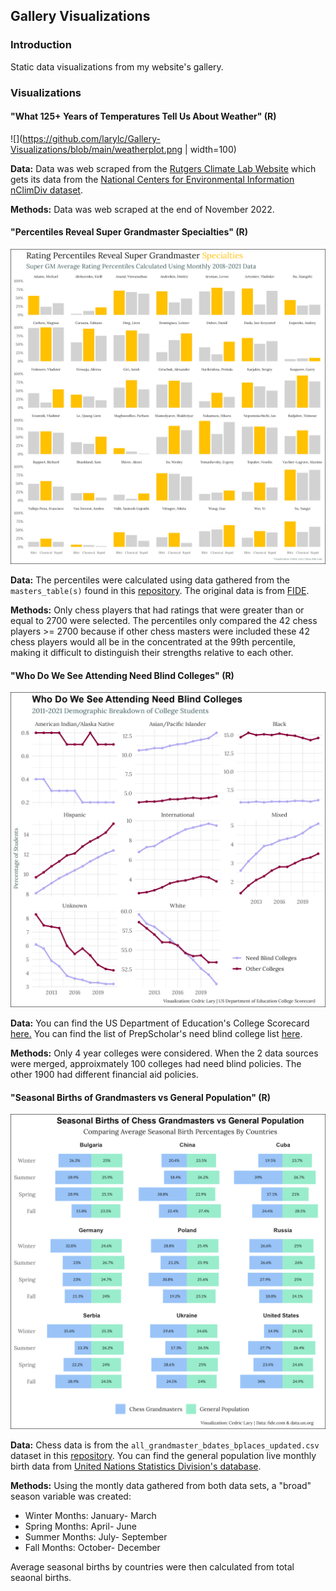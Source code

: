 ## Gallery Visualizations


### Introduction

Static data visualizations from my website's gallery. 

### Visualizations

#### **"What 125+ Years of Temperatures Tell Us About Weather"** (R)

![](https://github.com/larylc/Gallery-Visualizations/blob/main/weatherplot.png | width=100)

**Data:** Data was web scraped from the [Rutgers Climate Lab Website](https://climate.rutgers.edu/stateclim_v1/nclimdiv/index.php?stn=NJ00&elem=mint#) which gets its data from the [National Centers for Environmental Information nClimDiv dataset](https://www.ncei.noaa.gov/access/metadata/landing-page/bin/iso?id=gov.noaa.ncdc:C00005).

**Methods:** Data was web scraped at the end of November 2022.

#### **"Percentiles Reveal Super Grandmaster Specialties"** (R)

![](https://github.com/larylc/Gallery-Visualizations/blob/main/supergmplot.png)

**Data:** The percentiles were calculated using data gathered from the `masters_table(s)` found in this [repository](https://github.com/larylc/Chess-Webscraping-Projects). The original data is from [FIDE](https://fide.com/).

**Methods:** Only chess players that had ratings that were greater than or equal to 2700 were selected. The percentiles only compared the 42 chess players >= 2700 because if other chess masters were included these 42 chess players would all be in the concentrated at the 99th percentile, making it difficult to distinguish their strengths relative to each other. 


#### **"Who Do We See Attending Need Blind Colleges"** (R)

![](https://github.com/larylc/Gallery-Visualizations/blob/main/needblindplot.png)

**Data:** You can find the US Department of Education's College Scorecard [here.](https://collegescorecard.ed.gov/data/) You can find the list of PrepScholar's need blind college list [here](https://blog.prepscholar.com/need-blind-colleges-list). 

**Methods:** Only 4 year colleges were considered. When the 2 data sources were merged, approixmately 100 colleges had need blind policies. The other 1900 had different financial aid policies. 

#### **"Seasonal Births of Grandmasters vs General Population"** (R)
![](https://github.com/larylc/Gallery-Visualizations/blob/main/seasonplot.png)

**Data:** Chess data is from the `all_grandmaster_bdates_bplaces_updated.csv` dataset in this [repository](https://github.com/larylc/More-Chess-Webscraped-Data). You can find the general population live monthly birth data from [United Nations Statistics Division's database](http://data.un.org/Data.aspx?q=birth+month&d=POP&f=tableCode%3a55).

**Methods:** Using the montly data gathered from both data sets, a "broad" season variable was created:
+ Winter Months: January- March
+ Spring Months: April- June
+ Summer Months: July- September
+ Fall Months: October- December

Average seasonal births by countries were then calculated from total seaonal births. 

